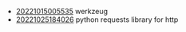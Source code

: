 - [20221015005535](/zet/20221015005535/README.md) werkzeug
- [20221025184026](/zet/20221025184026/README.md) python requests library for http

